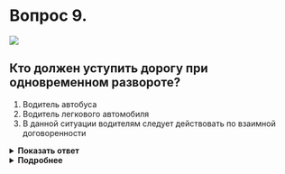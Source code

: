 # Вопрос 9.

![](https://s.drom.ru/i24227/pdd/tickets/2016/1542609179.jpg)

## Кто должен уступить дорогу при одновременном развороте?

1. Водитель автобуса
2. Водитель легкового автомобиля
3. В данной ситуации водителям следует действовать по взаимной договоренности

<details>
<summary><b>Показать ответ</b></summary>
Правильный ответ: 1
</details>
<details>
<summary><b>Подробнее</b></summary>
В случаях определения порядка проезда транспортных средств, не оговоренных Правилами, водители руководствуются «правилом правой руки», т.е. у кого помеха справа, тот и уступает. У водителя автобуса помеха справа, уступает дорогу.
(Пункт 8.9 ПДД)
</details>